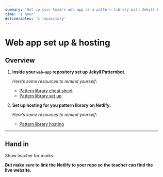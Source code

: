 ```yaml
---
summary: 'Set up your team’s web app as a pattern library with Jekyll & host it on Netlify.'
time: '1 hour'
deliverables: '1 repository'
---
```


# Web app set up & hosting

## Overview

1. **Inside your `web-app` repository set up Jekyll Patternbot.**

    *Here’s some resources to remind yourself:*

    - [Pattern library cheat sheet](https://learn-the-web.algonquindesign.ca/topics/pattern-library-cheat-sheet/)
    - [Pattern library set up](https://learn-the-web.algonquindesign.ca/courses/web-dev-4/pattern-library-set-up/)

2. **Set up hosting for you pattern library on Netlify.**

    *Here’s some resources to remind yourself:*

    - [Pattern library hosting](https://learn-the-web.algonquindesign.ca/courses/web-dev-4/pattern-library-hosting/)

---

## Hand in

Show teacher for marks.

**But make sure to link the Netlify to your repo so the teacher can find the live website.**
